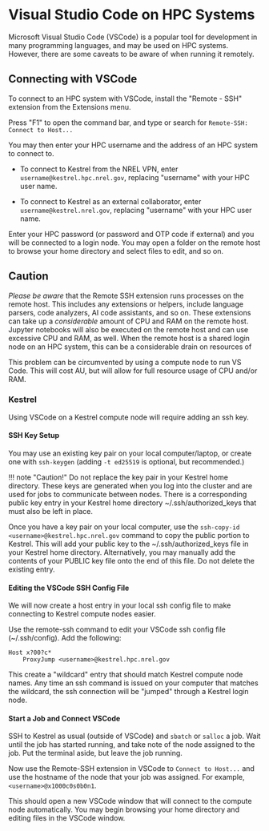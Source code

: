 # Visual Studio Code on HPC Systems

Microsoft Visual Studio Code (VSCode) is a popular tool for development in many programming languages, and may be used on HPC systems. However, there are some caveats to be aware of when running it remotely.

## Connecting with VSCode

To connect to an HPC system with VSCode, install the "Remote - SSH" extension from the Extensions menu. 

Press "F1" to open the command bar, and type or search for `Remote-SSH: Connect to Host...`

You may then enter your HPC username and the address of an HPC system to connect to. 

* To connect to Kestrel from the NREL VPN, enter `username@kestrel.hpc.nrel.gov`, replacing "username" with your HPC user name.

* To connect to Kestrel as an external collaborator, enter `username@kestrel.nrel.gov`, replacing "username" with your HPC user name.

Enter your HPC password (or password and OTP code if external) and you will be connected to a login node. You may open a folder on the remote host to browse your home directory and select files to edit, and so on.

## Caution

*Please be aware* that the Remote SSH extension runs processes on the remote host. This includes any extensions or helpers, include language parsers, code analyzers, AI code assistants, and so on. These extensions can take up a _considerable_ amount of CPU and RAM on the remote host. Jupyter notebooks will also be executed on the remote host and can use excessive CPU and RAM, as well. When the remote host is a shared login node on an HPC system, this can be a considerable drain on resources of
 
This problem can be circumvented by using a compute node to run VS Code. This will cost AU, but will allow for full resource usage of CPU and/or RAM. 

### Kestrel

Using VSCode on a Kestrel compute node will require adding an ssh key.

#### SSH Key Setup

You may use an existing key pair on your local computer/laptop, or create one with `ssh-keygen` (adding `-t ed25519` is optional, but recommended.) 

!!! note "Caution!"
    Do not replace the key pair in your Kestrel home directory. These keys are generated when you log into the cluster and are used for jobs to communicate between nodes. There is a corresponding public key entry in your Kestrel home directory ~/.ssh/authorized_keys that must also be left in place.

Once you have a key pair on your local computer, use the `ssh-copy-id <username>@kestrel.hpc.nrel.gov` command to copy the public portion to Kestrel. This will add your public key to the ~/.ssh/authorized_keys file in your Kestrel home directory. Alternatively, you may manually add the contents of your PUBLIC key file onto the end of this file. Do not delete the existing entry.

#### Editing the VSCode SSH Config File

We will now create a host entry in your local ssh config file to make connecting to Kestrel compute nodes easier. 

Use the remote-ssh command to edit your VSCode ssh config file (~/.ssh/config). Add the following:

```
Host x?00?c*
    ProxyJump <username>@kestrel.hpc.nrel.gov
```

This create a "wildcard" entry that should match Kestrel compute node names. Any time an ssh command is issued on your computer that matches the wildcard, the ssh connection will be "jumped" through a Kestrel login node.

#### Start a Job and Connect VSCode

SSH to Kestrel as usual (outside of VSCode) and `sbatch` or `salloc` a job. Wait until the job has started running, and take note of the node assigned to the job. Put the terminal aside, but leave the job running.

Now use the Remote-SSH extension in VSCode to `Connect to Host...` and use the hostname of the node that your job was assigned. For example, `<username>@x1000c0s0b0n1`. 

This should open a new VSCode window that will connect to the compute node automatically. You may begin browsing your home directory and editing files in the VSCode window.










